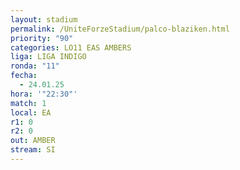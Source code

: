 ```yaml
---
layout: stadium
permalink: /UniteForzeStadium/palco-blaziken.html
priority: "90"
categories: LO11 EAS AMBERS
liga: LIGA INDIGO
ronda: "11"
fecha:
  - 24.01.25
hora: '"22:30"'
match: 1
local: EA
r1: 0
r2: 0
out: AMBER
stream: SI
---
```

